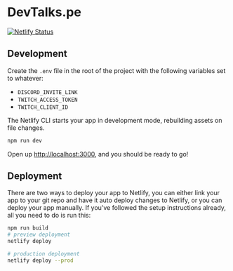 # DevTalks.pe

[![Netlify Status](https://api.netlify.com/api/v1/badges/5fe8c453-6293-476d-b595-199fd94106c4/deploy-status)](https://app.netlify.com/sites/devtalkspe/deploys)

## Development

Create the `.env` file in the root of the project with the following variables set to whatever:

- `DISCORD_INVITE_LINK`
- `TWITCH_ACCESS_TOKEN`
- `TWITCH_CLIENT_ID`

The Netlify CLI starts your app in development mode, rebuilding assets on file changes.

```sh
npm run dev
```

Open up [http://localhost:3000](http://localhost:3000), and you should be ready to go!

## Deployment

There are two ways to deploy your app to Netlify, you can either link your app to your git repo and have it auto deploy changes to Netlify, or you can deploy your app manually. If you've followed the setup instructions already, all you need to do is run this:

```sh
npm run build
# preview deployment
netlify deploy

# production deployment
netlify deploy --prod
```
